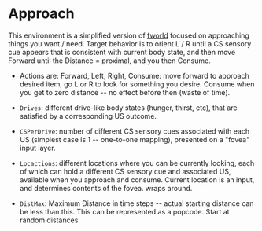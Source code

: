 # Approach

This environment is a simplified version of [fworld](https://github.com/emer/envs/tree/master/fworld) focused on approaching things you want / need.  Target behavior is to orient L / R until a CS sensory cue appears that is consistent with current body state, and then move Forward until the Distance = proximal, and you then Consume.

* Actions are: Forward, Left, Right, Consume: move forward to approach desired item, go L or R to look for something you desire.  Consume when you get to zero distance -- no effect before then (waste of time).

* `Drives`: different drive-like body states (hunger, thirst, etc), that are satisfied by a corresponding US outcome.

* `CSPerDrive`: number of different CS sensory cues associated with each US (simplest case is 1 -- one-to-one mapping), presented on a "fovea" input layer.

* `Locactions`: different locations where you can be currently looking, each of which can hold a different CS sensory cue and associated US, available when you approach and consume.  Current location is an input, and determines contents of the fovea.  wraps around.

* `DistMax`: Maximum Distance in time steps -- actual starting distance can be less than this.  This can be represented as a popcode.  Start at random distances.




